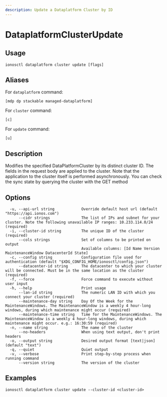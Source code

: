 ```yaml
---
description: Update a Dataplatform Cluster by ID
---
```


# DataplatformClusterUpdate

## Usage

```text
ionosctl dataplatform cluster update [flags]
```

## Aliases

For `dataplatform` command:

```text
[mdp dp stackable managed-dataplatform]
```

For `cluster` command:

```text
[c]
```

For `update` command:

```text
[u]
```

## Description

Modifies the specified DataPlatformCluster by its distinct cluster ID. The fields in the request body are applied to the cluster. Note that the application to the cluster itself is performed asynchronously. You can check the sync state by querying the cluster with the GET method

## Options

```text
  -u, --api-url string            Override default host url (default "https://api.ionos.com")
      --cidr strings              The list of IPs and subnet for your cluster. Note the following unavailable IP ranges: 10.233.114.0/24 (required)
  -i, --cluster-id string         The unique ID of the cluster (required)
      --cols strings              Set of columns to be printed on output 
                                  Available columns: [Id Name Version MaintenanceWindow DatacenterId State]
  -c, --config string             Configuration file used for authentication (default "$XDG_CONFIG_HOME/ionosctl/config.json")
      --datacenter-id string      The datacenter to which your cluster will be connected. Must be in the same location as the cluster (required)
  -f, --force                     Force command to execute without user input
  -h, --help                      Print usage
      --lan-id string             The numeric LAN ID with which you connect your cluster (required)
      --maintenance-day string    Day Of the Week for the MaintenanceWindows. The MaintenanceWindow is a weekly 4 hour-long windows, during which maintenance might occur (required)
      --maintenance-time string   Time for the MaintenanceWindows. The MaintenanceWindow is a weekly 4 hour-long windows, during which maintenance might occur. e.g.: 16:30:59 (required)
  -n, --name string               The name of the cluster
      --no-headers                When using text output, don't print headers
  -o, --output string             Desired output format [text|json] (default "text")
  -q, --quiet                     Quiet output
  -v, --verbose                   Print step-by-step process when running command
      --version string            The version of the cluster
```

## Examples

```text
ionosctl dataplatform cluster update --cluster-id <cluster-id>
```

